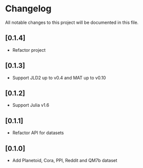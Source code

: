 # Changelog

All notable changes to this project will be documented in this file.

## [0.1.4]

- Refactor project

## [0.1.3]

- Support JLD2 up to v0.4 and MAT up to v0.10

## [0.1.2]

- Support Julia v1.6

## [0.1.1]

- Refactor API for datasets

## [0.1.0]

- Add Planetoid, Cora, PPI, Reddit and QM7b dataset
